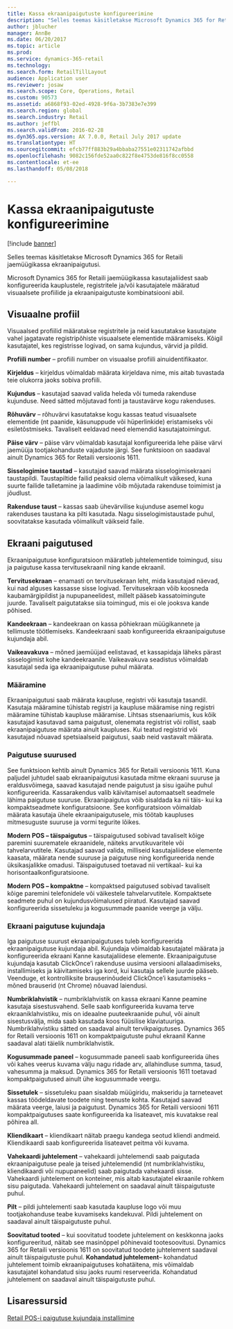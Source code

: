 ```yaml
---
title: Kassa ekraanipaigutuste konfigureerimine
description: "Selles teemas käsitletakse Microsoft Dynamics 365 for Retaili jaemüügikassa ekraanipaigutusi."
author: jblucher
manager: AnnBe
ms.date: 06/20/2017
ms.topic: article
ms.prod: 
ms.service: dynamics-365-retail
ms.technology: 
ms.search.form: RetailTillLayout
audience: Application user
ms.reviewer: josaw
ms.search.scope: Core, Operations, Retail
ms.custom: 90573
ms.assetid: a6868f93-02ed-4928-9f6a-3b7383e7e399
ms.search.region: global
ms.search.industry: Retail
ms.author: jeffbl
ms.search.validFrom: 2016-02-28
ms.dyn365.ops.version: AX 7.0.0, Retail July 2017 update
ms.translationtype: HT
ms.sourcegitcommit: efcb77ff883b29a4bbaba27551e02311742afbbd
ms.openlocfilehash: 9082c156fde52aa0c822f8e4753de816f8cc0558
ms.contentlocale: et-ee
ms.lasthandoff: 05/08/2018

---
```


# <a name="configure-screen-layouts-for-pos"></a>Kassa ekraanipaigutuste konfigureerimine

[!include [banner](includes/banner.md)]

Selles teemas käsitletakse Microsoft Dynamics 365 for Retaili jaemüügikassa ekraanipaigutusi.

Microsoft Dynamics 365 for Retaili jaemüügikassa kasutajaliidest saab konfigureerida kauplustele, registritele ja/või kasutajatele määratud visuaalsete profiilide ja ekraanipaigutuste kombinatsiooni abil.

## <a name="visual-profile"></a>Visuaalne profiil
Visuaalsed profiilid määratakse registritele ja neid kasutatakse kasutajate vahel jagatavate registripõhiste visuaalsete elementide määramiseks. Kõigil kasutajatel, kes registrisse logivad, on sama kujundus, värvid ja pildid. 

**Profiili number** – profiili number on visuaalse profiili ainuidentifikaator. 

**Kirjeldus** – kirjeldus võimaldab määrata kirjeldava nime, mis aitab tuvastada teie olukorra jaoks sobiva profiili.

**Kujundus** – kasutajad saavad valida heleda või tumeda rakenduse kujunduse. Need sätted mõjutavad fonti ja taustavärve kogu rakenduses.

**Rõhuvärv** – rõhuvärvi kasutatakse kogu kassas teatud visuaalsete elementide (nt paanide, käsunuppude või hüperlinkide) eristamiseks või esiletõstmiseks. Tavaliselt eeldavad need elemendid kasutajatoimingut.

**Päise värv** – päise värv võimaldab kasutajal konfigureerida lehe päise värvi jaemüüja tootjakohanduste vajaduste järgi. See funktsioon on saadaval ainult Dynamics 365 for Retaili versioonis 1611.

**Sisselogimise taustad** – kasutajad saavad määrata sisselogimisekraani taustapildi. Taustapiltide failid peaksid olema võimalikult väikesed, kuna suurte failide talletamine ja laadimine võib mõjutada rakenduse toimimist ja jõudlust.

**Rakenduse taust** – kassas saab ühevärvilise kujunduse asemel kogu rakenduses taustana ka pilti kasutada. Nagu sisselogimistaustade puhul, soovitatakse kasutada võimalikult väikseid faile.

## <a name="screen-layouts"></a>Ekraani paigutused
Ekraanipaigutuse konfiguratsioon määratleb juhtelementide toimingud, sisu ja paigutuse kassa tervitusekraanil ning kande ekraanil. 

**Tervitusekraan** – enamasti on tervitusekraan leht, mida kasutajad näevad, kui nad alguses kassasse sisse logivad. Tervitusekraan võib koosneda kaubamärgipildist ja nupupaneelidest, millelt pääseb kassatoimingute juurde. Tavaliselt paigutatakse siia toimingud, mis ei ole jooksva kande põhised. 

**Kandeekraan** – kandeekraan on kassa põhiekraan müügikannete ja tellimuste töötlemiseks. Kandeekraani saab konfigureerida ekraanipaigutuse kujundaja abil. 

**Vaikeavakuva** – mõned jaemüüjad eelistavad, et kassapidaja läheks pärast sisselogimist kohe kandeekraanile. Vaikeavakuva seadistus võimaldab kasutajal seda iga ekraanipaigutuse puhul määrata.

### <a name="assignment"></a>Määramine

Ekraanipaigutusi saab määrata kaupluse, registri või kasutaja tasandil. Kasutaja määramine tühistab registri ja kaupluse määramise ning registri määramine tühistab kaupluse määramise. Lihtsas stsenaariumis, kus kõik kasutajad kasutavad sama paigutust, olenemata registrist või rollist, saab ekraanipaigutuse määrata ainult kaupluses. Kui teatud registrid või kasutajad nõuavad spetsiaalseid paigutusi, saab neid vastavalt määrata.

### <a name="layout-sizes"></a>Paigutuse suurused

See funktsioon kehtib ainult Dynamics 365 for Retaili versioonis 1611. Kuna paljudel juhtudel saab ekraanipaigutusi kasutada mitme ekraani suuruse ja eraldusvõimega, saavad kasutajad nende paigutust ja sisu igaühe puhul konfigureerida. Kassarakendus valib käivitamisel automaatselt seadmele lähima paigutuse suuruse. Ekraanipaigutus võib sisaldada ka nii täis- kui ka kompaktseadmete konfiguratsioone. See konfiguratsioon võimaldab määrata kasutaja ühele ekraanipaigutusele, mis töötab kaupluses mitmesuguste suuruse ja vormi tegurite lõikes. 

**Modern POS – täispaigutus** – täispaigutused sobivad tavaliselt kõige paremini suurematele ekraanidele, näiteks arvutikuvaritele või tahvelarvutitele. Kasutajad saavad valida, milliseid kasutajaliidese elemente kaasata, määrata nende suuruse ja paigutuse ning konfigureerida nende üksikasjalikke omadusi. Täispaigutused toetavad nii vertikaal- kui ka horisontaalkonfiguratsioone. 

**Modern POS – kompaktne** – kompaktsed paigutused sobivad tavaliselt kõige paremini telefonidele või väikestele tahvelarvutitele. Kompaktsete seadmete puhul on kujundusvõimalused piiratud. Kasutajad saavad konfigureerida sissetuleku ja kogusummade paanide veerge ja välju.

### <a name="screen-layout-designer"></a>Ekraani paigutuse kujundaja

Iga paigutuse suurust ekraanipaigutuses tuleb konfigureerida ekraanipaigutuse kujundaja abil. Kujundaja võimaldab kasutajatel määrata ja konfigureerida ekraani Kanne kasutajaliidese elemente. Ekraanipaigutuse kujundaja kasutab ClickOnce’i rakenduse uusima versiooni allalaadimiseks, installimiseks ja käivitamiseks iga kord, kui kasutaja sellele juurde pääseb. Veenduge, et kontrolliksite brauserinõudeid ClickOnce’i kasutamiseks – mõned brauserid (nt Chrome) nõuavad laiendusi. 

**Numbriklahvistik** – numbriklahvistik on kassa ekraani Kanne peamine kasutaja sisestusvahend. Selle saab konfigureerida kuvama terve ekraaniklahvistiku, mis on ideaalne puuteekraanide puhul, või ainult sisestusvälja, mida saab kasutada koos füüsilise klaviatuuriga. Numbriklahvistiku sätted on saadaval ainult tervikpaigutuses. Dynamics 365 for Retaili versioonis 1611 on kompaktpaigutuste puhul ekraanil Kanne saadaval alati täielik numbriklahvistik.

**Kogusummade paneel** – kogusummade paneeli saab konfigureerida ühes või kahes veerus kuvama välju nagu ridade arv, allahindluse summa, tasud, vahesumma ja maksud. Dynamics 365 for Retaili versioonis 1611 toetavad kompaktpaigutused ainult ühe kogusummade veergu. 

**Sissetulek** – sissetuleku paan sisaldab müügiridu, makseridu ja tarneteavet kassas töödeldavate toodete ning teenuste kohta. Kasutajad saavad määrata veerge, laiusi ja paigutust. Dynamics 365 for Retaili versiooni 1611 kompaktpaigutuses saate konfigureerida ka lisateavet, mis kuvatakse real põhirea all. 

**Kliendikaart** – kliendikaart näitab praegu kandega seotud kliendi andmeid. Kliendikaardi saab konfigureerida lisateavet peitma või kuvama. 

**Vahekaardi juhtelement** – vahekaardi juhtelemendi saab paigutada ekraanipaigutuse peale ja teised juhtelemendid (nt numbriklahvistiku, kliendikaardi või nupupaneelid) saab paigutada vahekaardi sisse. Vahekaardi juhtelement on konteiner, mis aitab kasutajatel ekraanile rohkem sisu paigutada. Vahekaardi juhtelement on saadaval ainult täispaigutuste puhul. 

**Pilt** – pildi juhtelementi saab kasutada kaupluse logo või muu tootjakohanduse teabe kuvamiseks kandekuval. Pildi juhtelement on saadaval ainult täispaigutuste puhul. 

**Soovitatud tooted** – kui soovitatud toodete juhtelement on keskkonna jaoks konfigureeritud, näitab see masinõppel põhinevaid tootesoovitusi. Dynamics 365 for Retaili versioonis 1611 on soovitatud toodete juhtelement saadaval ainult täispaigutuste puhul. **Kohandatud juhtelement**– kohandatud juhtelement toimib ekraanipaigutuses kohatäitena, mis võimaldab kasutajatel kohandatud sisu jaoks ruumi reserveerida. Kohandatud juhtelement on saadaval ainult täispaigutuste puhul.

<a name="additional-resources"></a>Lisaressursid
--------

[Retail POS-i paigutuse kujundaja installimine](install-pos-layout-designer.md)





